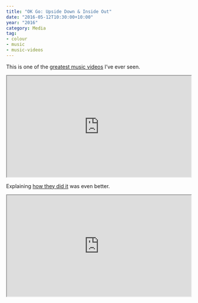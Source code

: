 ```yaml
---
title: "OK Go: Upside Down & Inside Out"
date: "2016-05-12T10:30:00+10:00"
year: "2016"
category: Media
tag:
- colour
- music
- music-videos
---
```

This is one of the [greatest music videos] I’ve ever seen.

<iframe width="500" height="275" src="https://www.youtube.com/embed/LWGJA9i18Co"></iframe>

Explaining [how they did it] was even better.

<iframe width="500" height="275" src="https://www.youtube.com/embed/pnTqZ68fI7Q"></iframe>

<p></p>

[greatest music videos]: https://www.youtube.com/watch?v=LWGJA9i18Co
[how they did it]: https://www.youtube.com/watch?v=pnTqZ68fi7Q

